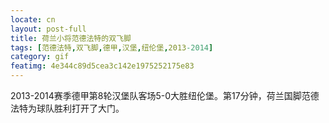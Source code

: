 ```yaml
---
locate: cn
layout: post-full
title: 荷兰小将范德法特的双飞脚
tags: [范德法特,双飞脚,德甲,汉堡,纽伦堡,2013-2014]
category: gif
featimg: 4e344c89d5cea3c142e1975252175e83
---
```


2013-2014赛季德甲第8轮汉堡队客场5-0大胜纽伦堡。第17分钟，荷兰国脚范德法特为球队胜利打开了大门。